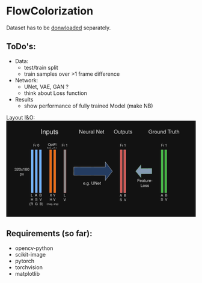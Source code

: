 # FlowColorization

Dataset has to be [donwloaded](https://davischallenge.org/davis2017/code.html) separately.

## ToDo's:
- Data:
  - test/train split
  - train samples over >1 frame difference
- Network:
  - UNet, VAE, GAN ?
  - think about Loss function
- Results
  - show performance of fully trained Model (make NB)

Layout I&O:
![NN IO Design](https://github.com/jan-spr/FlowColorization/blob/main/NN%20Diagram.png?raw=true)

## Requirements (so far):
- opencv-python
- scikit-image
- pytorch
- torchvision
- matplotlib
